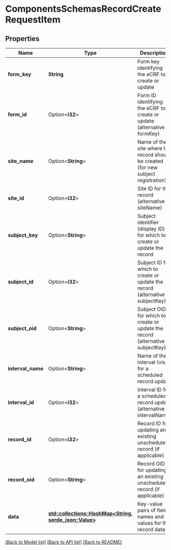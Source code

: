 # ComponentsSchemasRecordCreateRequestItem

## Properties

Name | Type | Description | Notes
------------ | ------------- | ------------- | -------------
**form_key** | **String** | Form key identifying the eCRF to create or update | 
**form_id** | Option<**i32**> | Form ID identifying the eCRF to create or update (alternative to formKey) | [optional]
**site_name** | Option<**String**> | Name of the site where the record should be created (for new subject registration) | [optional]
**site_id** | Option<**i32**> | Site ID for the record (alternative to siteName) | [optional]
**subject_key** | Option<**String**> | Subject identifier (display ID) for which to create or update the record | [optional]
**subject_id** | Option<**i32**> | Subject ID for which to create or update the record (alternative to subjectKey) | [optional]
**subject_oid** | Option<**String**> | Subject OID for which to create or update the record (alternative to subjectKey) | [optional]
**interval_name** | Option<**String**> | Name of the interval (visit) for a scheduled record update | [optional]
**interval_id** | Option<**i32**> | Interval ID for a scheduled record update (alternative to intervalName) | [optional]
**record_id** | Option<**i32**> | Record ID for updating an existing unscheduled record (if applicable) | [optional]
**record_oid** | Option<**String**> | Record OID for updating an existing unscheduled record (if applicable) | [optional]
**data** | [**std::collections::HashMap<String, serde_json::Value>**](serde_json::Value.md) | Key-value pairs of field names and values for the record data | 

[[Back to Model list]](../README.md#documentation-for-models) [[Back to API list]](../README.md#documentation-for-api-endpoints) [[Back to README]](../README.md)



